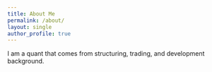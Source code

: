 ```yaml
---
title: About Me
permalink: /about/
layout: single
author_profile: true
---
```


I am a quant that comes from structuring, trading, and development background.

